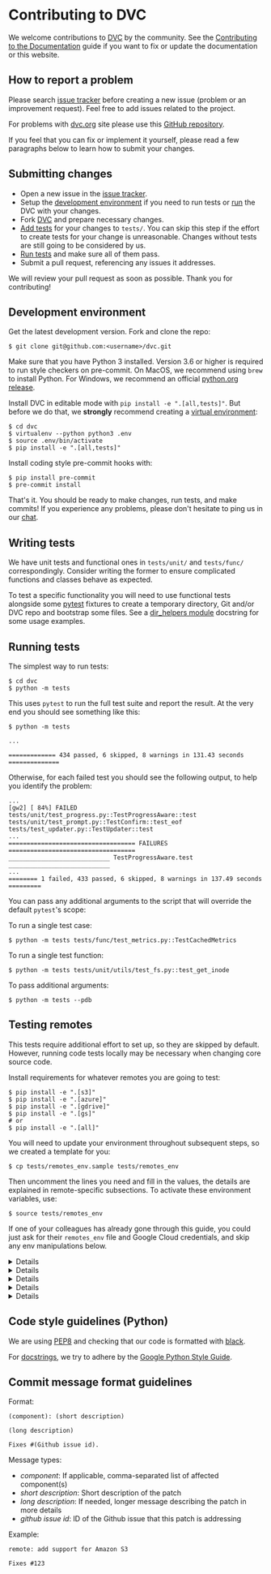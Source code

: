 # Contributing to DVC

We welcome contributions to [DVC](https://github.com/iterative/dvc) by the
community. See the
[Contributing to the Documentation](/doc/user-guide/contributing/docs) guide if
you want to fix or update the documentation or this website.

## How to report a problem

Please search [issue tracker](https://github.com/iterative/dvc/issues) before
creating a new issue (problem or an improvement request). Feel free to add
issues related to the project.

For problems with [dvc.org](https://dvc.org/) site please use this
[GitHub repository](https://github.com/iterative/dvc.org/).

If you feel that you can fix or implement it yourself, please read a few
paragraphs below to learn how to submit your changes.

## Submitting changes

- Open a new issue in the
  [issue tracker](https://github.com/iterative/dvc/issues).
- Setup the [development environment](#development-environment) if you need to
  run tests or [run](#running-development-version) the DVC with your changes.
- Fork [DVC](https://github.com/iterative/dvc.git) and prepare necessary
  changes.
- [Add tests](#writing-tests) for your changes to `tests/`. You can skip this
  step if the effort to create tests for your change is unreasonable. Changes
  without tests are still going to be considered by us.
- [Run tests](#running-tests) and make sure all of them pass.
- Submit a pull request, referencing any issues it addresses.

We will review your pull request as soon as possible. Thank you for
contributing!

## Development environment

Get the latest development version. Fork and clone the repo:

```dvc
$ git clone git@github.com:<username>/dvc.git
```

Make sure that you have Python 3 installed. Version 3.6 or higher is required to
run style checkers on pre-commit. On MacOS, we recommend using `brew` to install
Python. For Windows, we recommend an official
[python.org release](https://www.python.org/downloads/windows/).

Install DVC in editable mode with `pip install -e ".[all,tests]"`. But before we
do that, we **strongly** recommend creating a
[virtual environment](https://packaging.python.org/tutorials/installing-packages/#creating-virtual-environments):

```dvc
$ cd dvc
$ virtualenv --python python3 .env
$ source .env/bin/activate
$ pip install -e ".[all,tests]"
```

Install coding style pre-commit hooks with:

```dvc
$ pip install pre-commit
$ pre-commit install
```

That's it. You should be ready to make changes, run tests, and make commits! If
you experience any problems, please don't hesitate to ping us in our
[chat](/chat).

## Writing tests

We have unit tests and functional ones in `tests/unit/` and `tests/func/`
correspondingly. Consider writing the former to ensure complicated functions and
classes behave as expected.

To test a specific functionality you will need to use functional tests alongside
some [pytest](https://docs.pytest.org/en/latest/) fixtures to create a temporary
directory, Git and/or DVC repo and bootstrap some files. See a
[dir_helpers module](https://github.com/iterative/dvc/blob/master/tests/dir_helpers.py)
docstring for some usage examples.

## Running tests

The simplest way to run tests:

```dvc
$ cd dvc
$ python -m tests
```

This uses `pytest` to run the full test suite and report the result. At the very
end you should see something like this:

```dvc
$ python -m tests

...

============= 434 passed, 6 skipped, 8 warnings in 131.43 seconds ==============
```

Otherwise, for each failed test you should see the following output, to help you
identify the problem:

```
...
[gw2] [ 84%] FAILED tests/unit/test_progress.py::TestProgressAware::test
tests/unit/test_prompt.py::TestConfirm::test_eof
tests/test_updater.py::TestUpdater::test
...
=================================== FAILURES ===================================
____________________________ TestProgressAware.test ____________________________
...
======== 1 failed, 433 passed, 6 skipped, 8 warnings in 137.49 seconds =========
```

You can pass any additional arguments to the script that will override the
default `pytest`'s scope:

To run a single test case:

```dvc
$ python -m tests tests/func/test_metrics.py::TestCachedMetrics
```

To run a single test function:

```dvc
$ python -m tests tests/unit/utils/test_fs.py::test_get_inode
```

To pass additional arguments:

```dvc
$ python -m tests --pdb
```

## Testing remotes

This tests require additional effort to set up, so they are skipped by default.
However, running code tests locally may be necessary when changing core source
code.

Install requirements for whatever remotes you are going to test:

```dvc
$ pip install -e ".[s3]"
$ pip install -e ".[azure]"
$ pip install -e ".[gdrive]"
$ pip install -e ".[gs]"
# or
$ pip install -e ".[all]"
```

You will need to update your environment throughout subsequent steps, so we
created a template for you:

```dvc
$ cp tests/remotes_env.sample tests/remotes_env
```

Then uncomment the lines you need and fill in the values, the details are
explained in remote-specific subsections. To activate these environment
variables, use:

```dvc
$ source tests/remotes_env
```

If one of your colleagues has already gone through this guide, you could just
ask for their `remotes_env` file and Google Cloud credentials, and skip any env
manipulations below.

<details>

### Click for Amazon S3 instructions

Install
[aws cli](https://docs.aws.amazon.com/en_us/cli/latest/userguide/cli-chap-install.html)
tools.

To set up AWS access, first get credentials with S3 permissions. Then, set env
vars like this:

```dvc
$ export AWS_ACCESS_KEY_ID="...YOUR-ACCESS-KEY-ID..."
$ export AWS_SECRET_ACCESS_KEY="...YOUR-SECRET-ACCESS-KEY..."
$ export DVC_TEST_AWS_REPO_BUCKET="...TEST-S3-BUCKET..."
```

</details>

<details>

### Click for Microsoft Azure Blob Storage instructions

Install [Node.js](https://nodejs.org/en/download/) and then install and run
Azurite:

```dvc
$ npm install -g 'azurite@<3'
$ mkdir azurite
$ azurite -s -l azurite -d azurite/debug.log
```

Add this to your env:

```dvc
$ export AZURE_STORAGE_CONTAINER_NAME="dvc-test"
$ export AZURE_STORAGE_CONNECTION_STRING="DefaultEndpointsProtocol=http;AccountName=devstoreaccount1;AccountKey=Eby8vdM02xNOcqFlqUwJPLlmEtlCDXJ1OUzFT50uSRZ6IFsuFq2UVErCz4I6tq/K1SZFPTOtr/KBHBeksoGMGw==;BlobEndpoint=http://127.0.0.1:10000/devstoreaccount1;"
```

</details>

<details>

### Click for Google Drive instructions

> 💡 Please remember that Google Drive access tokens are personal credentials
> and should not be shared with anyone, otherwise risking unauthorized usage of
> the Google account.

To avoid tests flow interruption by manual login, perform authorization once and
backup the obtained Google Drive access token, which is stored by default under
`.dvc/tmp/gdrive-user-credentials.json`. Restore `gdrive-user-credentials.json`
from backup for any new DVC repo setup to avoid manual login.

Or add this to your env (use encryption for CI setup):

```dvc
$ export GDRIVE_USER_CREDENTIALS_DATA='CONTENT_of_gdrive-user-credentials.json'
```

</details>

<details>

### Click for Google Cloud Storage instructions

Go through the [quick start](https://cloud.google.com/sdk/docs/quickstarts) for
your OS. After that, you should have the `gcloud` command line tool available,
and be authenticated with your Google account.

You then need to create a bucket, a service account and get its credentials. You
can do this via web UI or terminal. Then you need to put your keys to
`scripts/ci/gcp-creds.json` and add these to your env vars:

```dvc
$ export GOOGLE_APPLICATION_CREDENTIALS=".gcp-creds.json"
$ export GCP_CREDS="yes"
$ export DVC_TEST_GCP_REPO_BUCKET="dvc-test-xyz"
```

Here are some command examples to do this:

```dvc
# This name needs to be globally unique
$ export GCP_NAME="dvc-test-xyz"
$ gcloud projects create $GCP_NAME
$ gcloud iam service-accounts create $GCP_NAME --project=$GCP_NAME
$ gcloud iam service-accounts keys create \
    scripts/ci/gcp-creds.json \
    --iam-account=$GCP_NAME@$GCP_NAME.iam.gserviceaccount.com

$ gcloud auth activate-service-account \
    --key-file=scripts/ci/gcp-creds.json
$ gcloud config set project $GCP_NAME
$ gsutil mb gs://$GCP_NAME/
```

I used the same name for project, service account and bucket for simplicity. You
may use different names.

</details>

<details>

### Click for HDFS instructions

Tests currently only work on Linux. First you need to set up passwordless ssh
access to localhost:

```dvc
# Only run the next line if you don't yet have keys
$ ssh-keygen -t rsa -P ""
$ cat ~/.ssh/id_rsa.pub >> ~/.ssh/authorized_keys
```

Then run an install script:

```dvc
$ ./scripts/ci/install_hadoop.sh
```

To remove hadoop later use:

```dvc
$ ./scripts/ci/remove_hadoop.sh
```

</details>

## Code style guidelines (Python)

We are using [PEP8](https://www.python.org/dev/peps/pep-0008/?) and checking
that our code is formatted with [black](https://github.com/ambv/black).

For [docstrings](https://www.python.org/dev/peps/pep-0257/#what-is-a-docstring),
we try to adhere by the
[Google Python Style Guide](https://github.com/google/styleguide/blob/gh-pages/pyguide.md#38-comments-and-docstrings).

## Commit message format guidelines

Format:

```
(component): (short description)

(long description)

Fixes #(Github issue id).
```

Message types:

- _component_: If applicable, comma-separated list of affected component(s)
- _short description_: Short description of the patch
- _long description_: If needed, longer message describing the patch in more
  details
- _github issue id_: ID of the Github issue that this patch is addressing

Example:

```
remote: add support for Amazon S3

Fixes #123
```
